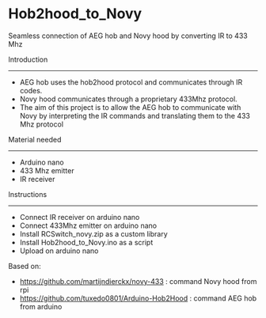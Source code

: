# Hob2hood_to_Novy
Seamless connection of AEG hob and Novy hood by converting IR to 433 Mhz

Introduction
************
- AEG hob uses the hob2hood protocol and communicates through IR codes.
- Novy hood communicates through a proprietary 433Mhz protocol.
- The aim of this project is to allow the AEG hob to communicate with Novy by interpreting the IR commands and translating them to the 433 Mhz protocol

Material needed
***************
- Arduino nano
- 433 Mhz emitter
- IR receiver

Instructions
************
- Connect IR receiver on arduino nano
- Connect 433Mhz emitter on arduino nano
- Install RCSwitch_novy.zip as a custom library
- Install Hob2hood_to_Novy.ino as a script
- Upload on arduino nano

Based on:
- https://github.com/martijndierckx/novy-433 : command Novy hood from rpi
- https://github.com/tuxedo0801/Arduino-Hob2Hood : command AEG hob from arduino
